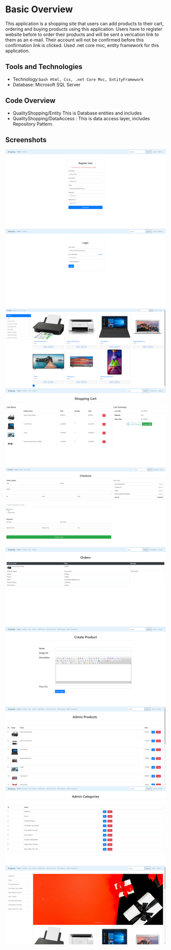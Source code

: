 # Basic Overview
This application is a shopping site that users can add products to their cart, ordering and buying products using this application. Users have to register website before to order their products and will be sent a verication link to them as an e-mail. Their account will not be confirmed before this confirmation link is clicked. Used .net core mvc, entity framework for this application.
## Tools and Technologies
- Technology:```bash Html, Css, .net Core Mvc, EntityFramework```
- Database: Microsoft SQL Server


 






## Code Overview
- QualityShopping/Entity
This is Database entities and includes 
- QualityShopping/DataAccess : This is data access layer, includes Repository Pattern.
## Screenshots
![](images/1.PNG) 
![](images/2.PNG)
![](images/3.PNG)
![](images/4.PNG)
![](images/5.PNG)
![](images/6.PNG)
![](images/7.PNG)
![](images/8.PNG)
![](images/9.PNG)
![](images/10.PNG)

 
